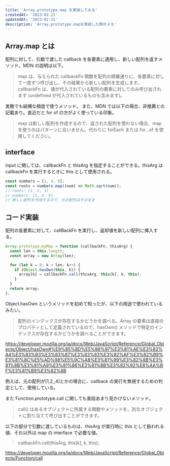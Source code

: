 ```yaml
---
title: 'Array.prototype.map を実装してみる'
createdAt: '2023-02-21'
updatedAt: '2023-02-21'
description: 'Array.prototype.mapを実装した際のメモ'
---
```


## Array.map とは

配列に対して、引数で渡した callback を各要素に適用し、新しい配列を返すメソッド。MDN の説明は以下。

> map は、与えられた callbackFn 関数を配列の順番通りに、各要素に対して一度ずつ呼び出し、その結果から新しい配列を生成します。 callbackFn は、値が代入されている配列の要素に対してのみ呼び出されます (undefined が代入されているものも含みます)。

実務でも結構な頻度で使うメソッド。
また、MDN では以下の場合、非推薦との記載あり。直近だと for of の方がよく使っている印象。

> map は新しい配列を作成するので、返された配列を使わない場合、map を使うのはパターンに合いません。代わりに forEach または for...of を使用してください。

## interface

input に関しては、callbackFn と thisArg を指定することができる。thisArg は callbackFn を実行するときに this として使用される。

```javascript
const numbers = [1, 4, 9];
const roots = numbers.map((num) => Math.sqrt(num));
// roots: [1, 2, 3]
// numbers: [1, 4, 9]
// 新しい配列を作成するので、元の配列はそのまま
```

## コード実装

配列の各要素に対して、callBackFn を実行し、返却値を新しい配列に挿入する。

```javascript
Array.prototype.myMap = function (callbackFn, thisArg) {
  const len = this.length;
  const array = new Array(len);

  for (let k = 0; k < len; k++) {
    if (Object.hasOwn(this, k)) {
      array[k] = callbackFn.call(thisArg, this[k], k, this);
    }
  }
  return array;
};
```

Object.hasOwn というメソッドを初めて知ったが、以下の用途で使われているみたい。

> 配列のインデックスが存在するかどうかを調べる。Array の要素は直接のプロパティとして定義されているので、hasOwn() メソッドで特定のインデックスが存在するかどうかを調べることができます。

https://developer.mozilla.org/ja/docs/Web/JavaScript/Reference/Global_Objects/Object/hasOwn#%E9%85%8D%E5%88%97%E3%81%AE%E3%82%A4%E3%83%B3%E3%83%87%E3%83%83%E3%82%AF%E3%82%B9%E3%81%8C%E5%AD%98%E5%9C%A8%E3%81%99%E3%82%8B%E3%81%8B%E3%81%A9%E3%81%86%E3%81%8B%E3%82%92%E8%AA%BF%E3%81%B9%E3%82%8B

例えば、元の配列が[1,2,,4]とかの場合に、callback の実行を無視するための判定として、使用している。

また Function.prototype.call に関しても普段あまり見かけないメソッド。

> call() はあるオブジェクトに所属する関数やメソッドを、別なオブジェクトに割り当てて呼び出すことができます。

以下の部分で引数に渡しているものは、thisArg が実行時に this として扱われる値、それ以外は map の interface で必要な値。

> callbackFn.call(thisArg, this[k], k, this);

https://developer.mozilla.org/ja/docs/Web/JavaScript/Reference/Global_Objects/Function/call
